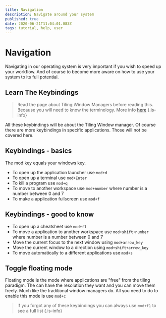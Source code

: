 ```yaml
---
title: Navigation
description: Navigate around your system
published: true
date: 2020-06-21T11:04:01.083Z
tags: tutorial, help, user
---
```


# Navigation
Navigating in our operating system is very important if you wish to speed up your workflow. And of course to become more aware on how to use your system to its full potential.

## Learn The Keybindings

>Read the page about Tiling Window Managers before reading this. Because you will need to know the terminology.
>More info [here](/Usage/tiling)
{.is-info}

All these keybindings will be about the Tiling Window manager. Of course there are more keybindings in specific applications. Those will not be covered here.

## Keybindings - basics
The mod key equals your windows key.

- To open up the application launcher use `mod+d`
- To open up a terminal use `mod+Enter`
- To kill a program use `mod+q`
- To move to another workspace use `mod+number` where number is a number between 0 and 7
- To make a application fullscreen use `mod+f`

## Keybindings - good to know

- To open up a cheatsheet use `mod+f1`
- To move a application to another workspace use `mod+shift+number` where number is a number between 0 and 7
- Move the current focus to the next window using `mod+arrow_key`
- Move the current window to a direction using `mod+shift+arrow_key`
- To move automatically to a different applications use `mod+s`

## Toggle floating mode
Floating mode is the mode where applications are "free" from the tiling paradigm. The can have the resolution they want and you can move them freely. Much like the traditional window managers do.
All you need to do to enable this mode is use `mod+c`

>If you forgot any of these keybindings you can always use `mod+f1` to see a full list
{.is-info}
